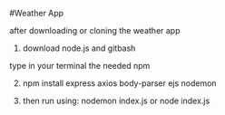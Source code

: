 #Weather App

after downloading or cloning the weather app

1. download node.js and gitbash

type in your terminal the needed npm

2. npm install express axios body-parser ejs nodemon

3. then run using: 
nodemon index.js
or
node index.js
